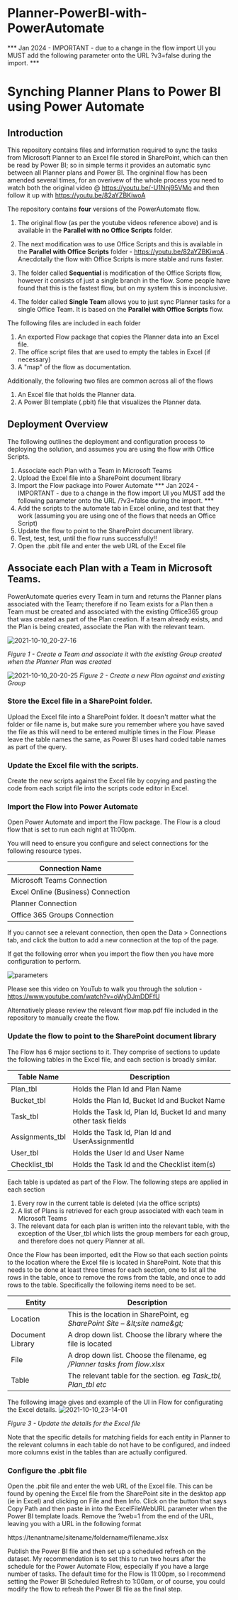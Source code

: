 # Planner-PowerBI-with-PowerAutomate
*** Jan 2024 - IMPORTANT - due to a change in the flow import UI you MUST add the following parameter onto the URL ?v3=false during the import. ***
# Synching Planner Plans to Power BI using Power Automate

## Introduction

This repository contains files and information required to sync the tasks from Microsoft Planner to an Excel file stored in SharePoint, which can then be read by Power BI; so in simple terms it provides an automatic sync between all Planner plans and Power BI.  The orgininal flow has been amended several times, for an overivew of the whole process you need to watch both the original video @ https://youtu.be/-U1Nnj95VMo and then follow it up with https://youtu.be/82aYZBKiwoA

The repository contains **four** versions of the PowerAutomate flow.  

1. The original flow (as per the youtube videos reference above) and is available in the **Parallel with no Office Scripts** folder.  

2. The next modification was to use Office Scripts and this is available in the **Parallel with Office Scripts** folder - https://youtu.be/82aYZBKiwoA . Anecdotally the flow with Office Scripts is more stable and runs faster.

3. The folder called **Sequential** is modification of the Office Scripts flow, however it consists of just a single branch in the flow.  Some people have found that this is the fastest flow, but on my system this is inconclusive.

4. The folder called **Single Team** allows you to just sync Planner tasks for a single Office Team.  It is based on the **Parallel with Office Scripts** flow.

The following files are included in each folder 

1. An exported Flow package that copies the Planner data into an Excel file.
2. The office script files that are used to empty the tables in Excel (if necessary)
3. A "map" of the flow as documentation.

Additionally, the following two files are common across all of the flows
1. An Excel file that holds the Planner data.
2. A Power BI template (.pbit) file that visualizes the Planner data.

## Deployment Overview

The following outlines the deployment and configuration process to deploying the solution, and assumes you are using the flow with Office Scripts.

1. Associate each Plan with a Team in Microsoft Teams
2. Upload the Excel file into a SharePoint document library
3. Import the Flow package into Power Automate  *** Jan 2024 - IMPORTANT - due to a change in the flow import UI you MUST add the following parameter onto the URL /?v3=false during the import. ***
4. Add the scripts to the automate tab in Excel online, and test that they work (assuming you are using one of the flows that needs an Office Script)
5. Update the flow to point to the SharePoint document library.
  1. Test, test, test, until the flow runs successfully!!
6. Open the .pbit file and enter the web URL of the Excel file

## Associate each Plan with a Team in Microsoft Teams.

PowerAutomate queries every Team in turn and returns the Planner plans associated with the Team; therefore if no Team exists for a Plan then a Team must be created and associated with the existing Office365 group that was created as part of the Plan creation. If a team already exists, and the Plan is being created, associate the Plan with the relevant team.

![2021-10-10_20-27-16](https://user-images.githubusercontent.com/37085234/136714533-f194727f-a55a-4d4a-969a-7233b7afabe3.png)

_Figure 1 - Create a Team and associate it with the existing Group created when the Planner Plan was created_

![2021-10-10_20-20-25](https://user-images.githubusercontent.com/37085234/136714433-caa51832-131f-4711-888c-16ed78ade5ab.png)
_Figure 2 - Create a new Plan against and existing Group_

### Store the Excel file in a SharePoint folder.

Upload the Excel file into a SharePoint folder. It doesn&#39;t matter what the folder or file name is, but make sure you remember where you have saved the file as this will need to be entered multiple times in the Flow. Please leave the table names the same, as Power BI uses hard coded table names as part of the query.

### Update the Excel file with the scripts.
Create the new scripts against the Excel file by copying and pasting the code from each script file into the scripts code editor in Excel.

### Import the Flow into Power Automate

Open Power Automate and import the Flow package. The Flow is a cloud flow that is set to run each night at 11:00pm.

You will need to ensure you configure and select connections for the following resource types.

| **Connection Name** |
| --- |
| Microsoft Teams Connection |
| Excel Online (Business) Connection |
| Planner Connection |
| Office 365 Groups Connection |

If you cannot see a relevant connection, then open the Data > Connections tab, and click the button to add a new connection at the top of the page.

If get the following error when you import the flow then you have more configuration to perform.

![parameters](https://user-images.githubusercontent.com/37085234/153899782-3cc6a372-07ec-4bdb-bf30-dc0f3a8ab6ff.png)

Please see this video on YouTub to walk you through the solution - https://www.youtube.com/watch?v=oWyDJmDDFfU 

Alternatively please review the relevant flow map.pdf file included in the repository to manually create the flow.

### Update the flow to point to the SharePoint document library

The Flow has 6 major sections to it. They comprise of sections to update the following tables in the Excel file, and each section is broadly similar.

| **Table Name** | **Description** |
| --- | --- |
| Plan\_tbl | Holds the Plan Id and Plan Name |
| Bucket\_tbl | Holds the Plan Id, Bucket Id and Bucket Name |
| Task\_tbl | Holds the Task Id, Plan Id, Bucket Id and many other task fields |
| Assignments\_tbl | Holds the Task Id, Plan Id and UserAssignmentId |
| User\_tbl | Holds the User Id and User Name |
| Checklist\_tbl | Holds the Task Id and the Checklist item(s) |

Each table is updated as part of the Flow. The following steps are applied in each section

1. Every row in the current table is deleted (via the office scripts)
2. A list of Plans is retrieved for each group associated with each team in Microsoft Teams
3. The relevant data for each plan is written into the relevant table, with the exception of the User\_tbl which lists the group members for each group, and therefore does not query Planner at all.

Once the Flow has been imported, edit the Flow so that each section points to the location where the Excel file is located in SharePoint. Note that this needs to be done at least three times for each section, one to list all the rows in the table, once to remove the rows from the table, and once to add rows to the table. Specifically the following items need to be set.

| **Entity** | **Description** |
| --- | --- |
| Location | This is the location in SharePoint, eg _SharePoint Site – \&lt;site name\&gt;_ |
| Document Library | A drop down list. Choose the library where the file is located |
| File | A drop down list. Choose the filename, eg _/Planner tasks from flow.xlsx_ |
| Table | The relevant table for the section. eg _Task\_tbl, Plan\_tbl etc_ |


The following image gives and example of the UI in Flow for configurating the Excel details.
![2021-10-10_23-14-01](https://user-images.githubusercontent.com/37085234/136714595-c41e6c6b-154f-45a7-a754-eebe1f7e587a.png)

_Figure 3 - Update the details for the Excel file_

Note that the specific details for matching fields for each entity in Planner to the relevant columns in each table do not have to be configured, and indeed more columns exist in the tables than are actually configured.  

### Configure the .pbit file

Open the .pbit file and enter the web URL of the Excel file. This can be found by opening the Excel file from the SharePoint site in the desktop app (ie in Excel) and clicking on File and then Info. Click on the button that says Copy Path and then paste in into the ExcelFileWebURL parameter when the Power BI template loads. Remove the ?web=1 from the end of the URL, leaving you with a URL in the following format

https://tenantname/sitename/foldername/filename.xlsx

Publish the Power BI file and then set up a scheduled refresh on the dataset. My recommendation is to set this to run two hours after the schedule for the Power Automate Flow, especially if you have a large number of tasks.  The default time for the Flow is 11:00pm, so I recommend setting the Power BI Scheduled Refresh to 1:00am, or of course, you could modify the flow to refresh the Power BI file as the final step.
